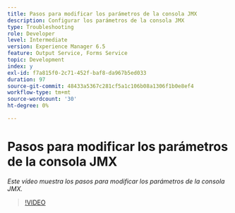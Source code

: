 ```yaml
---
title: Pasos para modificar los parámetros de la consola JMX
description: Configurar los parámetros de la consola JMX
type: Troubleshooting
role: Developer
level: Intermediate
version: Experience Manager 6.5
feature: Output Service, Forms Service
topic: Development
index: y
exl-id: f7a815f0-2c71-452f-baf8-da967b5ed033
duration: 97
source-git-commit: 48433a5367c281cf5a1c106b08a1306f1b0e8ef4
workflow-type: tm+mt
source-wordcount: '30'
ht-degree: 0%

---
```



# Pasos para modificar los parámetros de la consola JMX

*Este vídeo muestra los pasos para modificar los parámetros de la consola JMX.*

>[!VIDEO](https://video.tv.adobe.com/v/3438403?quality=12&learn=on&captions=spa)
